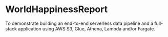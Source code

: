 # WorldHappinessReport
To demonstrate building an end-to-end serverless data pipeline and a full-stack application using AWS S3, Glue, Athena, Lambda and/or Fargate.
